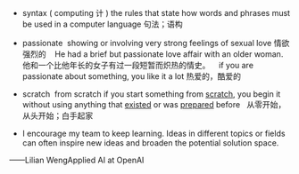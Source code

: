 - syntax
( computing 计 ) the rules that state how words and phrases must be used in a computer language 句法；语构

-   passionate
 showing or involving very strong feelings of sexual love 情欲强烈的
 
 He had a brief but passionate love affair with an older woman.他和一个比他年长的女子有过一段短暂而炽热的情史。
 
 if you are passionate about something, you like it a lot 热爱的，酷爱的

  - scratch
 from scratch if you start something from [scratch](dic://scratch "scratch"), you begin it without using anything that [existed](dic://exist "exist") or was [prepared](dic://prepare "prepare") before 
 从零开始，从头开始；白手起家


- I encourage my team to keep learning. Ideas in different topics or fields can often inspire new ideas and broaden the potential solution space.

 ——Lilian WengApplied AI at OpenAI